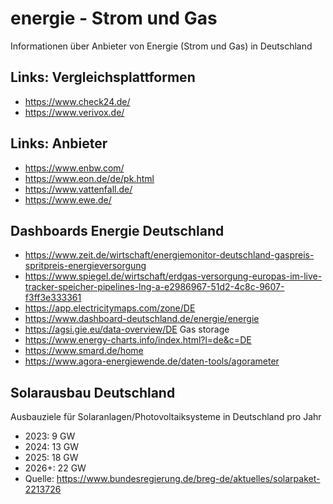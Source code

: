 # energie - Strom und Gas
Informationen über Anbieter von Energie (Strom und Gas) in Deutschland

## Links: Vergleichsplattformen
- https://www.check24.de/
- https://www.verivox.de/

## Links: Anbieter
- https://www.enbw.com/
- https://www.eon.de/de/pk.html
- https://www.vattenfall.de/
- https://www.ewe.de/

## Dashboards Energie Deutschland
- https://www.zeit.de/wirtschaft/energiemonitor-deutschland-gaspreis-spritpreis-energieversorgung
- https://www.spiegel.de/wirtschaft/erdgas-versorgung-europas-im-live-tracker-speicher-pipelines-lng-a-e2986967-51d2-4c8c-9607-f3ff3e333361
- https://app.electricitymaps.com/zone/DE
- https://www.dashboard-deutschland.de/energie/energie
- https://agsi.gie.eu/data-overview/DE Gas storage
- https://www.energy-charts.info/index.html?l=de&c=DE
- https://www.smard.de/home
- https://www.agora-energiewende.de/daten-tools/agorameter

## Solarausbau Deutschland
Ausbauziele für Solaranlagen/Photovoltaiksysteme in Deutschland pro Jahr
- 2023: 9 GW
- 2024: 13 GW
- 2025: 18 GW
- 2026+: 22 GW
- Quelle: https://www.bundesregierung.de/breg-de/aktuelles/solarpaket-2213726
